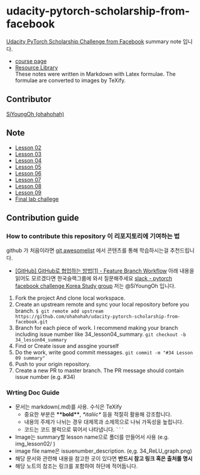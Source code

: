 # udacity-pytorch-scholarship-from-facebook
[Udacity PyTorch Scholarship Challenge from Facebook](https://www.udacity.com/facebook-pytorch-scholarship) summary note 입니다.
- [course page](https://sites.google.com/udacity.com/pytorch-scholarship-facebook/home?authuser=0)
- [Resource Library](https://airtable.com/shr4boj6fLPU1uawE/tblUf4zxlIMLjwrbv)    
These notes were written in Markdown with Latex formulae. The formulae are converted to images by TeXify. 

## Contributor
[SiYoungOh (ohahohah)](https://github.com/ohahohah)

## Note 
- [Lesson 02]()
- [Lesson 03]()
- [Lesson 04]()
- [Lesson 05]()
- [Lesson 06]()
- [Lesson 07]()
- [Lesson 08]()
- [Lesson 09]()
- [Final lab challege]()

## Contribution guide 
### How to contribute this repository 이 리포지토리에 기여하는 법
github 가 처음이라면 [git awesomelist](https://github.com/ohahohah/TIL/blob/master/Git_Github_Gitlab/awesomelist.md) 에서 콘텐츠를 통해 학습하시는걸 추천드립니다. 
  - [[GitHub] GitHub로 협업하는 방법[1] - Feature Branch Workflow](https://gmlwjd9405.github.io/2017/10/27/how-to-collaborate-on-GitHub-1.html)
아래 내용을 읽어도 모르겠다면 한국슬랙그룹에 와서 질문해주세요 [slack - pytorch facebook challenge Korea Study group](pytorchfbchallengekr.slack.com) 저는 @SiYoungOh 입니다.

1. Fork the project And clone local workspace.
2. Create an upstream remote and sync your local repository before you branch.
`$ git remote add upstream https://github.com/ohahohah/udacity-pytorch-scholarship-from-facebook.git`
3. Branch for each piece of work. I recommend making your branch including issue number like 34_lesson04_summary.
`git checkout -b 34_lesson04_summary`
4. Find or Create issue and assgine yourself 
5. Do the work, write good commit messages. 
`git commit -m "#34 Lesson 09 summary"`
6. Push to your origin repository.
7. Create a new PR to master branch. The PR message should contain issue number (e.g. #34)

### Wrting Doc Guide
- 문서는 markdown(.md)를 사용. 수식은 TeXify
  * 중요한 부분은 **\*\*bold\*\***, *\*italiic\** 등을 적절히 활용해 강조합니다.
  * 내용의 주제가 나뉘는 경우 대제목과 소제목으로 나눠 가독성을 높힙니다.
  * 코드는 코드 블럭으로 묶어서 나타냅니다. ` ```  `
- Image는 summary할 lesson name으로 폴더를 만들어서 사용 (e.g. img_lesson02/ )
- image file name은 issuenumber_description. (e,g. 34_ReLU_graph.png)
- 해당 문서와 관련해 내용을 참고한 곳이 있다면 **반드시 참고 링크 혹은 출처를 명시**
- 해당 노트의 참조는 링크를 포함하여 하단에 적어둡니다.
